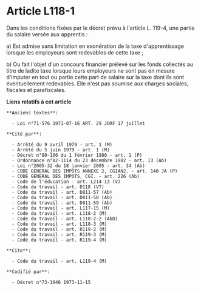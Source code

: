 # Article L118-1

Dans les conditions fixées par le décret prévu à l'article L. 119-4, une partie du salaire versée aux apprentis :

a) Est admise sans limitation en exonération de la taxe d'apprentissage lorsque les employeurs sont redevables de cette
taxe ;

b) Ou fait l'objet d'un concours financier prélevé sur les fonds collectés au titre de ladite taxe lorsque leurs employeurs
ne sont pas en mesure d'imputer en tout ou partie cette part de salaire sur la taxe dont ils sont éventuellement redevables.
Elle n'est pas soumise aux charges sociales, fiscales et parafiscales.

**Liens relatifs à cet article**

	**Anciens textes**:

	  - Loi n°71-576 1971-07-16 ART. 29 JORF 17 juillet

	**Cité par**:

	  - Arrêté du 9 avril 1979 - art. 1 (M)
	  - Arrêté du 5 juin 1979 - art. 1 (M)
	  - Décret n°80-106 du 1 février 1980 - art. 1 (P)
	  - Ordonnance n°82-1114 du 23 décembre 1982 - art. 13 (Ab)
	  - Loi n°2005-32 du 18 janvier 2005 - art. 34 (Ab)
	  - CODE GENERAL DES IMPOTS ANNEXE 2, CGIAN2. - art. 140 JA (P)
	  - CODE GENERAL DES IMPOTS, CGI. - art. 226 (Ab)
	  - Code de l'éducation - art. L214-13 (V)
	  - Code du travail - art. D118 (VT)
	  - Code du travail - art. D811-57 (Ab)
	  - Code du travail - art. D811-58 (Ab)
	  - Code du travail - art. D811-59 (Ab)
	  - Code du travail - art. L117-15 (M)
	  - Code du travail - art. L118-2 (M)
	  - Code du travail - art. L118-2-2 (AbD)
	  - Code du travail - art. L118-3 (M)
	  - Code du travail - art. R119-2 (M)
	  - Code du travail - art. R119-3 (M)
	  - Code du travail - art. R119-4 (M)

	**Cite**:

	  - Code du travail - art. L119-4 (M)

	**Codifié par**:

	  - Décret n°73-1046 1973-11-15

